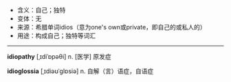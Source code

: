 - <span class="definition">含义：自己；独特</span>
- <span class="definition">变体：无</span>
- <span class="definition">来源：希腊单词idios（意为one's own或private，即自己的或私人的）</span>
- <span class="definition">用途：构成自己；独特等词汇</span>

---

<span class="vocabulary">**idiopathy**</span> [ˌɪdiˈɒpəθi] n. [医学] 原发症

<span class="vocabulary">**idioglossia**</span> [ˌɪdiəʊˈɡlɒsiə] n. 自解（言）语症，自语症
